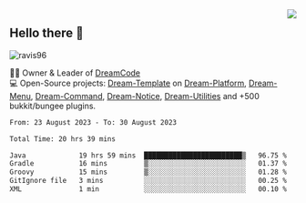 <img align='right' src="https://github-readme-stats.vercel.app/api?username=Ravis96&show_icons=true">

## Hello there 👋
<p align="left"> <img src="https://komarev.com/ghpvc/?username=ravis96&label=Profile%20views&color=0e75b6&style=flat" alt="ravis96" /> </p>

👨‍💻 Owner & Leader of [DreamCode](https://github.com/DreamPoland) <br>
💻 Open-Source projects: [Dream-Template](https://github.com/DreamPoland/dream-template) on [Dream-Platform](https://github.com/DreamPoland/dream-platform), [Dream-Menu](https://github.com/DreamPoland/dream-menu), [Dream-Command](https://github.com/DreamPoland/dream-command), [Dream-Notice](https://github.com/DreamPoland/dream-notice), [Dream-Utilities](https://github.com/DreamPoland/dream-utilities) and +500 bukkit/bungee plugins.

<!--START_SECTION:waka-->

```txt
From: 23 August 2023 - To: 30 August 2023

Total Time: 20 hrs 39 mins

Java             19 hrs 59 mins  ████████████████████████▒   96.75 %
Gradle           16 mins         ▒░░░░░░░░░░░░░░░░░░░░░░░░   01.37 %
Groovy           15 mins         ▒░░░░░░░░░░░░░░░░░░░░░░░░   01.28 %
GitIgnore file   3 mins          ░░░░░░░░░░░░░░░░░░░░░░░░░   00.25 %
XML              1 min           ░░░░░░░░░░░░░░░░░░░░░░░░░   00.10 %
```

<!--END_SECTION:waka-->
